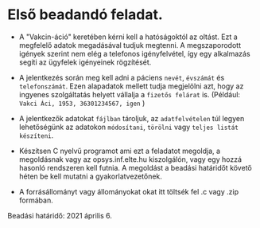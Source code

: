 # Első beadandó feladat.
- A "Vakcin-áció" keretében kérni kell a hatóságoktól az oltást. Ezt a megfelelő adatok megadásával tudjuk megtenni. A megszaporodott igények szerint nem elég a telefonos igényfelvétel, így egy alkalmazás segíti az ügyfelek igényeinek rögzítését.

- A jelentkezés során meg kell adni a páciens `nevét`, `évszámát` és `telefonszámát`. Ezen alapadatok mellett tudja megjelölni azt, hogy az ingyenes szolgáltatás helyett vállalja a `fizetős felárat` is.  (Például: `Vakci Áci, 1953, 36301234567, igen` )

- A jelentkezők adatokat `fájlban` tároljuk, az `adatfelvételen` túl legyen lehetőségünk az adatokon `módosítani`, `törölni` vagy `teljes listát készíteni`.

- Készítsen C nyelvű programot ami  ezt a feladatot megoldja, a megoldásnak vagy az opsys.inf.elte.hu kiszolgálón, vagy egy hozzá hasonló rendszeren kell futnia. A megoldást a beadási határidőt követő héten be kell mutatni a gyakorlatvezetőnek.

- A forrásállományt vagy állományokat okat itt töltsék fel .c vagy .zip formában.

Beadási határidő: 2021  április 6. 